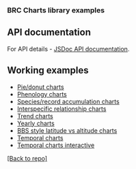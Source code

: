 ### BRC Charts library examples

## API documentation
For API details - [JSDoc API documentation](https://biologicalrecordscentre.github.io/brc-charts/docs/api/).

## Working examples
- [Pie/donut charts](example-1.html)
- [Phenology charts](example-2.html)
- [Species/record accumulation charts](example-3.html)
- [Interspecific relationship charts](example-4.html)
- [Trend charts](example-5.html)
- [Yearly charts](example-6.html)
- [BBS style latitude vs altitude charts](example-7.html)
- [Temporal charts](example-8.html)
- [Temporal charts interactive](example-9.html)

[[Back to repo]](https://github.com/BiologicalRecordsCentre/brc-charts)